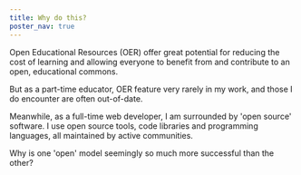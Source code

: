 ```yaml
---
title: Why do this?
poster_nav: true
---
```


Open Educational Resources (OER) offer great potential for reducing the cost of learning and allowing everyone to benefit from and contribute to an open, educational commons.

But as a part-time educator, OER feature very rarely in my work, and those I do encounter are often out-of-date.

Meanwhile, as a full-time web developer, I am surrounded by 'open source' software. I use open source tools, code libraries and programming languages, all maintained by active communities.

Why is one 'open' model seemingly so much more successful than the other?
